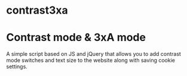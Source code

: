 # contrast3xa

<h1>Contrast mode & 3xA mode</h1>
<p>A simple script based on JS and jQuery that allows you to add contrast mode switches and text size to the website along with saving cookie settings.</p>